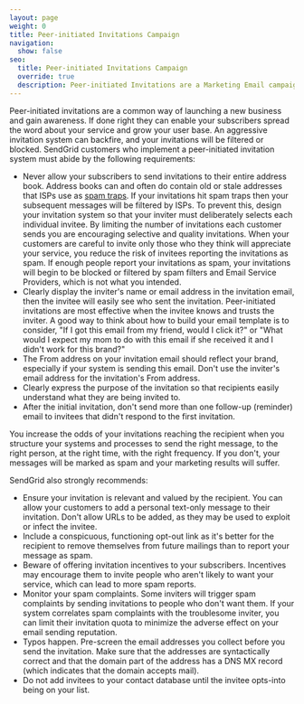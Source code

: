 ```yaml
---
layout: page
weight: 0
title: Peer-initiated Invitations Campaign
navigation:
  show: false
seo:
  title: Peer-initiated Invitations Campaign
  override: true
  description: Peer-initiated Invitations are a Marketing Email campaign where you get customers to invite their friends and family. There are some caveats to consider about this marketing method.
---
```


Peer-initiated invitations are a common way of launching a new business and gain awareness. If done right they can enable your subscribers spread the word about your service and grow your user base. An aggressive invitation system can backfire, and your invitations will be filtered or blocked. SendGrid customers who implement a peer-initiated invitation system must abide by the following requirements:

* Never allow your subscribers to send invitations to their entire address book. Address books can and often do contain old or stale addresses that ISPs use as [spam traps]({{root_url}}/glossary/spam-traps/). If your invitations hit spam traps then your subsequent messages will be filtered by ISPs. To prevent this, design your invitation system so that your inviter must deliberately selects each individual invitee. By limiting the number of invitations each customer sends you are encouraging selective and quality invitations. When your customers are careful to invite only those who they think will appreciate your service, you reduce the risk of invitees reporting the invitations as spam. If enough people report your invitations as spam, your invitations will begin to be blocked or filtered by spam filters and Email Service Providers, which is not what you intended.
* Clearly display the inviter's name or email address in the invitation email, then the invitee will easily see who sent the invitation. Peer-initiated invitations are most effective when the invitee knows and trusts the inviter. A good way to think about how to build your email template is to consider, "If I got this email from my friend, would I click it?" or "What would I expect my mom to do with this email if she received it and I didn't work for this brand?"
* The From address on your invitation email should reflect your brand, especially if your system is sending this email. Don't use the inviter's email address for the invitation's From address.
* Clearly express the purpose of the invitation so that recipients easily understand what they are being invited to.
* After the initial invitation, don't send more than one follow-up (reminder) email to invitees that didn't respond to the first invitation.

<call-out>
 You increase the odds of your invitations reaching the recipient when you structure your systems and processes to send the right message, to the right person, at the right time, with the right frequency. If you don't, your messages will be marked as spam and your marketing results will suffer.
</call-out>

SendGrid also strongly recommends:

* Ensure your invitation is relevant and valued by the recipient. You can allow your customers to add a personal text-only message to their invitation. Don't allow URLs to be added, as they may be used to exploit or infect the invitee.
* Include a conspicuous, functioning opt-out link as it's better for the recipient to remove themselves from future mailings than to report your message as spam.
* Beware of offering invitation incentives to your subscribers. Incentives may encourage them to invite people who aren't likely to want your service, which can lead to more spam reports.
* Monitor your spam complaints. Some inviters will trigger spam complaints by sending invitations to people who don't want them. If your system correlates spam complaints with the troublesome inviter, you can limit their invitation quota to minimize the adverse effect on your email sending reputation.
* Typos happen. Pre-screen the email addresses you collect before you send the invitation. Make sure that the addresses are syntactically correct and that the domain part of the address has a DNS MX record (which indicates that the domain accepts mail).
* Do not add invitees to your contact database until the invitee opts-into being on your list.

